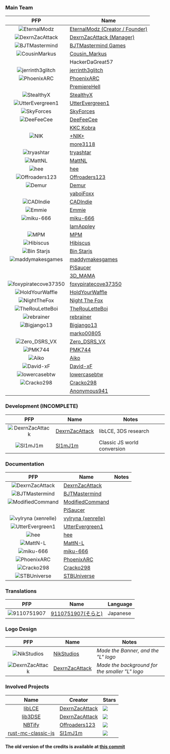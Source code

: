 ### Main Team

|                                            PFP                                            | Name                                                              |
| :---------------------------------------------------------------------------------------: | ----------------------------------------------------------------- |
|         ![EternalModz](https://avatars.githubusercontent.com/EternalModz?size=64)         | [EternalModz (Creator / Founder)](https://github.com/EternalModz) |
|      ![DexrnZacAttack](https://avatars.githubusercontent.com/DexrnZacAttack?size=64)      | [DexrnZacAttack (Manager)](https://github.com/DexrnZacAttack)     |
|       ![BJTMastermind](https://avatars.githubusercontent.com/BJTMastermind?size=64)       | [BJTMastermind Games](https://github.com/BJTMastermind)           |
|        ![CousinMarkus](https://avatars.githubusercontent.com/CousinMarkus?size=64)        | [Cousin_Markus](https://github.com/CousinMarkus)                  |
|                                                                                           | HackerDaGreat57                                                   |
|         ![jerrinth3glitch](https://avatars.githubusercontent.com/zugebot?size=64)         | [jerrinth3glitch](https://github.com/zugebot)                     |
|          ![PhoenixARC](https://avatars.githubusercontent.com/PhoenixARC?size=64)          | [PhoenixARC](https://github.com/PhoenixARC)                       |
|                                                                                           | [PremiereHell](https://github.com/PremiereHell)                   |
|        ![StealthyX](https://avatars.githubusercontent.com/StealthyExpertX?size=64)        | [StealthyX](https://github.com/StealthyExpertX)                   |
|     ![UtterEvergreen1](https://avatars.githubusercontent.com/UtterEvergreen1?size=64)     | [UtterEvergreen1](https://github.com/UtterEvergreen1)             |
|         ![SkyForces](https://avatars.githubusercontent.com/SkyForcesGit?size=64)          | [SkyForces](https://github.com/SkyForcesGit)                      |
|           ![DeeFeeCee](https://avatars.githubusercontent.com/DeeFeeCee?size=64)           | [DeeFeeCee](https://github.com/DeeFeeCee)                         |
|                                                                                           | [KKC Kobra](https://github.com/KKCKobra)                          |
|             ![NIK](https://avatars.githubusercontent.com/NikStudios?size=64)              | [+NIK+](https://github.com/NikStudios)                            |
|                                                                                           | [more3118](https://github.com/more3118)                           |
|           ![tryashtar](https://avatars.githubusercontent.com/tryashtar?size=64)           | [tryashtar](https://github.com/tryashtar)                         |
|             ![MattNL](https://avatars.githubusercontent.com/MattN-L?size=64)              | [MattNL](https://github.com/MattN-L)                              |
|                 ![hee](https://avatars.githubusercontent.com/hee?size=64)                 | [hee](https://github.com/hee)                                     |
|       ![Offroaders123](https://avatars.githubusercontent.com/Offroaders123?size=64)       | [Offroaders123](https://github.com/Offroaders123)                 |
|               ![Demur](https://avatars.githubusercontent.com/Demur?size=64)               | [Demur](https://github.com/Demur)                                 |
|                                                                                           | [yaboiFoxx](https://github.com/yaboiFoxx)                         |
|            ![CADIndie](https://avatars.githubusercontent.com/CADIndie?size=64)            | [CADIndie](https://github.com/CADIndie)                           |
|            ![Emmie](https://avatars.githubusercontent.com/DBTDerpbox?size=64)             | [Emmie](https://github.com/DBTDerpbox)                            |
|           ![miku-666](https://avatars.githubusercontent.com/NessieHax?size=64)            | [miku-666](https://github.com/NessieHax)                          |
|                                                                                           | [IamAppley](https://github.com/IamAppley)                         |
|                 ![MPM](https://avatars.githubusercontent.com/MPM?size=64)                 | [MPM](https://github.com/MPM)                                     |
|          ![Hibiscus](https://avatars.githubusercontent.com/hibiscus418?size=64)           | [Hibiscus](https://github.com/hibiscus418)                        |
|         ![Bin Starjs](https://avatars.githubusercontent.com/binstarjs03?size=64)          | [Bin Starjs](https://github.com/binstarjs03)                      |
|     ![maddymakesgames](https://avatars.githubusercontent.com/maddymakesgames?size=64)     | [maddymakesgames](https://github.com/maddymakesgames)             |
|                                                                                           | [PiSaucer](https://github.com/PiSaucer)                           |
|                                                                                           | [3D_MAMA](https://github.com/3DMAMA)                              |
| ![foxypiratecove37350](https://avatars.githubusercontent.com/foxypiratecove37350?size=64) | [foxypiratecove37350](https://github.com/foxypiratecove37350)     |
|      ![HoldYourWaffle](https://avatars.githubusercontent.com/HoldYourWaffle?size=64)      | [HoldYourWaffle](https://github.com/HoldYourWaffle)               |
|         ![NightTheFox](https://avatars.githubusercontent.com/NightTheFox?size=64)         | [Night The Fox](https://github.com/NightTheFox)                   |
|      ![TheRouLetteBoi](https://avatars.githubusercontent.com/TheRouLetteBoi?size=64)      | [TheRouLetteBoi](https://github.com/TheRouLetteBoi)               |
|          ![rebrainer](https://avatars.githubusercontent.com/rebrainertv?size=64)          | [rebrainer](https://github.com/rebrainertv)                       |
|          ![Bigjango13](https://avatars.githubusercontent.com/Bigjango13?size=64)          | [Bigjango13](https://github.com/Bigjango13)                       |
|                                                                                           | [marko00805](https://github.com/marko00805)                       |
|         ![Zero_DSRS_VX](https://avatars.githubusercontent.com/PhoenixVX?size=64)          | [Zero_DSRS_VX](https://github.com/PhoenixVX)                      |
|              ![PMK744](https://avatars.githubusercontent.com/PMK744?size=64)              | [PMK744](https://github.com/PMK744)                               |
|            ![Aiko](https://avatars.githubusercontent.com/AikoBorowski?size=64)            | [Aiko](https://github.com/AikoBorowski)                           |
|            ![David-xF](https://avatars.githubusercontent.com/David-xF?size=64)            | [David-xF](https://github.com/David-xF)                           |
|        ![lowercasebtw](https://avatars.githubusercontent.com/lowercasebtw?size=64)        | [lowercasebtw](https://github.com/lowercasebtw)                   |
|           ![Cracko298](https://avatars.githubusercontent.com/Cracko298?size=64)           | [Cracko298](https://github.com/Cracko298)                         |
|                                                                                           | [Anonymous941](https://github.com/Anonymous941)                   |

### Development (INCOMPLETE)

|                                       PFP                                       | Name                                                | Notes                       |
| :-----------------------------------------------------------------------------: | --------------------------------------------------- | --------------------------- |
| ![DexrnZacAttack](https://avatars.githubusercontent.com/DexrnZacAttack?size=64) | [DexrnZacAttack](https://github.com/DexrnZacAttack) | libLCE, 3DS research        |
|       ![Sl1mJ1m](https://avatars.githubusercontent.com/Sl1mj1m14?size=64)       | [Sl1mJ1m](https://github.com/Sl1mj1m14)             | Classic JS world conversion |

### Documentation

|                                        PFP                                        | Name                                                  | Notes |
| :-------------------------------------------------------------------------------: | ----------------------------------------------------- | ----- |
|  ![DexrnZacAttack](https://avatars.githubusercontent.com/DexrnZacAttack?size=64)  | [DexrnZacAttack](https://github.com/DexrnZacAttack)   |       |
|   ![BJTMastermind](https://avatars.githubusercontent.com/BJTMastermind?size=64)   | [BJTMastermind](https://github.com/BJTMastermind)     |       |
| ![ModifiedCommand](https://avatars.githubusercontent.com/ModifiedCommand?size=64) | [ModifiedCommand](https://github.com/ModifiedCommand) |       |
|                                                                                   | [PiSaucer](https://github.com/PiSaucer)               |       |
|   ![vylryna (xenrelle)](https://avatars.githubusercontent.com/xenrelle?size=64)   | [vylryna (xenrelle)](https://github.com/xenrelle)     |       |
| ![UtterEvergreen1](https://avatars.githubusercontent.com/UtterEvergreen1?size=64) | [UtterEvergreen1](https://github.com/UtterEvergreen1) |       |
|             ![hee](https://avatars.githubusercontent.com/hee?size=64)             | [hee](https://github.com/hee)                         |       |
|         ![MattN-L](https://avatars.githubusercontent.com/MattN-L?size=64)         | [MattN-L](https://github.com/MattN-L)                 |       |
|       ![miku-666](https://avatars.githubusercontent.com/NessieHax?size=64)        | [miku-666](https://github.com/NessieHax)              |       |
|      ![PhoenixARC](https://avatars.githubusercontent.com/PhoenixARC?size=64)      | [PhoenixARC](https://github.com/PhoenixARC)           |       |
|       ![Cracko298](https://avatars.githubusercontent.com/Cracko298?size=64)       | [Cracko298](https://github.com/Cracko298)             |       |
|       ![STBUniverse](https://avatars.githubusercontent.com/STBrian?size=64)       | [STBUniverse](https://github.com/STBrian)             |       |

### Translations

|                                   PFP                                   | Name                                                | Language |
| :---------------------------------------------------------------------: | --------------------------------------------------- | -------- |
| ![9110751907](https://avatars.githubusercontent.com/9110751907?size=64) | [9110751907(そらと)](https://github.com/9110751907) | Japanese |

### Logo Design

|                                       PFP                                       | Name                                                | Notes                                          |
| :-----------------------------------------------------------------------------: | --------------------------------------------------- | ---------------------------------------------- |
|     ![NikStudios](https://avatars.githubusercontent.com/NikStudios?size=64)     | [NikStudios](https://github.com/NikStudios)         | _Made the Banner, and the "L" logo_            |
| ![DexrnZacAttack](https://avatars.githubusercontent.com/DexrnZacAttack?size=64) | [DexrnZacAttack](https://github.com/DexrnZacAttack) | _Made the background for the smaller "L" logo_ |

### Involved Projects

|                                 Name                                  | Creator                                             | Stars                                                                 |
| :-------------------------------------------------------------------: | --------------------------------------------------- | --------------------------------------------------------------------- |
|          [libLCE](https://github.com/DexrnZacAttack/libLCE)           | [DexrnZacAttack](https://github.com/DexrnZacAttack) | ![](https://img.shields.io/github/stars/DexrnZacAttack/libLCE)        |
|         [lib3DSE](https://github.com/DexrnZacAttack/lib3DSE)          | [DexrnZacAttack](https://github.com/DexrnZacAttack) | ![](https://img.shields.io/github/stars/DexrnZacAttack/lib3DSE)       |
|           [NBTify](https://github.com/Offroaders123/NBTify)           | [Offroaders123](https://github.com/Offroaders123)   | ![](https://img.shields.io/github/stars/Offroaders123/NBTify)         |
| [rust-mc-classic-js](https://github.com/Sl1mj1m14/rust-mc-classic-js) | [Sl1mJ1m](https://github.com/Sl1mj1m14)             | ![](https://img.shields.io/github/stars/Sl1mj1m14/rust-mc-classic-js) |

#### The old version of the credits is available at [this commit](https://github.com/Team-Lodestone/Documentation/blob/8fba9deae5a246a5ecfdc194e263b7cc7d430c86/Team.md)

